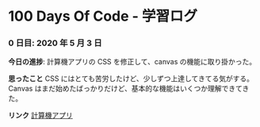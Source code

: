 # 100 Days Of Code - 学習ログ

### 0 日目: 2020 年 5 月 3 日

**今日の進捗**: 計算機アプリの CSS を修正して、canvas の機能に取り掛かった。

**思ったこと** CSS にはとても苦労したけど、少しずつ上達してきてる気がする。Canvas はまだ始めたばっかりだけど、基本的な機能はいくつか理解できてきた。

**リンク** [計算機アプリ](http://www.example.com)
